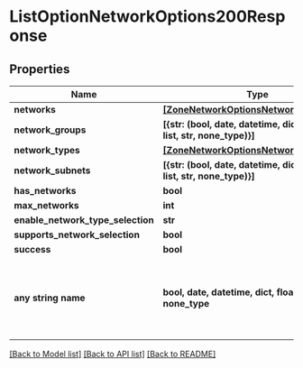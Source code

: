 # ListOptionNetworkOptions200Response


## Properties
Name | Type | Description | Notes
------------ | ------------- | ------------- | -------------
**networks** | [**[ZoneNetworkOptionsNetworksInner]**](ZoneNetworkOptionsNetworksInner.md) |  | [optional] 
**network_groups** | **[{str: (bool, date, datetime, dict, float, int, list, str, none_type)}]** |  | [optional] 
**network_types** | [**[ZoneNetworkOptionsNetworkTypesInner]**](ZoneNetworkOptionsNetworkTypesInner.md) |  | [optional] 
**network_subnets** | **[{str: (bool, date, datetime, dict, float, int, list, str, none_type)}]** |  | [optional] 
**has_networks** | **bool** |  | [optional] 
**max_networks** | **int** |  | [optional] 
**enable_network_type_selection** | **str** |  | [optional] 
**supports_network_selection** | **bool** |  | [optional] 
**success** | **bool** |  | [optional] 
**any string name** | **bool, date, datetime, dict, float, int, list, str, none_type** | any string name can be used but the value must be the correct type | [optional]

[[Back to Model list]](../README.md#documentation-for-models) [[Back to API list]](../README.md#documentation-for-api-endpoints) [[Back to README]](../README.md)


